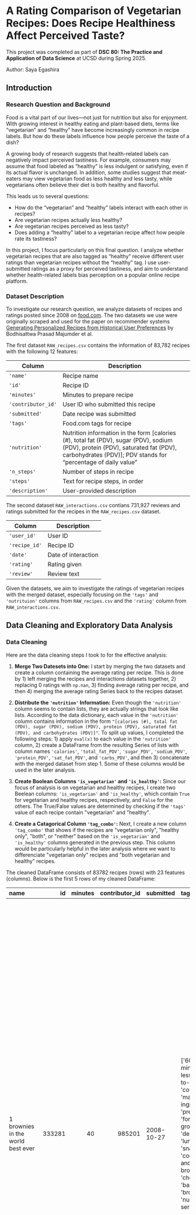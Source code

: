 # A Rating Comparison of Vegetarian Recipes: Does Recipe Healthiness Affect Perceived Taste?

This project was completed as part of **DSC 80: The Practice and Application of Data Science** at UCSD during Spring 2025.

Author: Saya Egashira

## Introduction

### Research Question and Background

Food is a vital part of our lives—not just for nutrition but also for enjoyment. With growing interest in healthy eating and plant-based diets, terms like “vegetarian” and “healthy” have become increasingly common in recipe labels. But how do these labels influence how people perceive the taste of a dish?

A growing body of research suggests that health-related labels can negatively impact perceived tastiness. For example, consumers may assume that food labeled as “healthy” is less indulgent or satisfying, even if its actual flavor is unchanged. In addition, some studies suggest that meat-eaters may view vegetarian food as less healthy and less tasty, while vegetarians often believe their diet is both healthy and flavorful.

This leads us to several questions:

- How do the “vegetarian” and “healthy” labels interact with each other in recipes?
- Are vegetarian recipes actually less healthy?
- Are vegetarian recipes perceived as less tasty?
- Does adding a “healthy” label to a vegetarian recipe affect how people rate its tastiness?

In this project, I focus particularly on this final question. I analyze whether vegetarian recipes that are also tagged as “healthy” receive different user ratings than vegetarian recipes without the “healthy” tag. I use user-submitted ratings as a proxy for perceived tastiness, and aim to understand whether health-related labels bias perception on a popular online recipe platform.

### Dataset Description

To investigate our research question, we analyze datasets of recipes and ratings posted since 2008 on [food.com](https://www.food.com/). The two datasets we use were originally scraped and used for the paper on recommender systems [Generating Personalized Recipes from Historical User Preferences](https://cseweb.ucsd.edu/~jmcauley/pdfs/emnlp19c.pdf) by Bodhisattwa Prasad Majumder et al.

The first dataset `RAW_recipes.csv` contains the information of 83,782 recipes with the following 12 features:

| Column | Description |
| ------ | ----------- |
| `'name'` | Recipe name|
|`'id'`|Recipe ID|
|`'minutes'`|Minutes to prepare recipe|
|`'contributor_id'`|User ID who submitted this recipe|
|`'submitted'`|Date recipe was submitted|
|`'tags'`|Food.com tags for recipe|
|`'nutrition'`|Nutrition information in the form [calories (#), total fat (PDV), sugar (PDV), sodium (PDV), protein (PDV), saturated fat (PDV), carbohydrates (PDV)]; PDV stands for “percentage of daily value”|
|`'n_steps'`|Number of steps in recipe|
|`'steps'`|Text for recipe steps, in order|
|`'description'`|User-provided description|

The second dataset `RAW_interactions.csv` contians 731,927 reviews and ratings submitted for the recipes in the `RAW_recipes.csv` dataset.

| Column | Description |
| ------ | ----------- |
| `'user_id'` | User ID|
|`'recipe_id'`|Recipe ID|
|`'date'`|Date of interaction|
|`'rating'`|Rating given|
|`'review'`|Review text|

Given the datasets, we aim to investigate the ratings of vegetarian recipes with the merged dataset, especially focusing on the `'tags'` and `'nutrituion'` columns from `RAW_recipes.csv` and the `'rating'` column from `RAW_interactions.csv`.


## Data Cleaning and Exploratory Data Analysis

### Data Cleaning

Here are the data cleaning steps I took to for the effective analysis:

1. **Merge Two Datesets into One:** I start by merging the two datasets and create a column containing the average rating per recipe. This is done by 1) left merging the recipes and interactions datasets together, 2) replacing 0 ratings with `np.nan`, 3) finding average rating per recipe, and then 4) merging the average rating Series back to the recipes dataset.

2. **Distribute the `'nutrition'` Information:** Even though the `'nutrition'` column seems to contain lists, they are actually strings that look like lists. According to the data dictionary, each value in the `'nutrition'` column contains information in the form `"[calories (#), total fat (PDV), sugar (PDV), sodium (PDV), protein (PDV), saturated fat (PDV), and carbohydrates (PDV)]"`. To split up values, I completed the following steps: 1) apply `eval(x)` to each value in the `'nutrition'` column, 2) create a DataFrame from the resulting Series of lists with column names `'calories'`, `'total_fat_PDV'`, `'sugar_PDV'`, `'sodium_PDV'`, `'protein_PDV'`, `'sat_fat_PDV'`, and `'carbs_PDV'`, and then 3) concatenate with the merged dataset from step 1. Some of these columns would be used in the later analysis.

3. **Create Boolean Columns `'is_vegetarian'` and `'is_healthy'`:** Since our focus of analysis is on vegetarian and healthy recipes, I create two Beelean columns: `'is_vegetarian'` and `'is_healthy'`, which contain `True` for vegetarian and healthy recipes, respectively, and `False` for the others. The True/False values are determined by checking if the `'tags'` value of each recipe contain "vegetarian" and "healthy".

4. **Create a Catagorical Column `'tag_combo'`:** Next, I create a new column `'tag_combo'` that shows if the recipes are "vegetarian only", "healthy only", "both", or "neither" based on the `'is_vegetarian'` and `'is_healthy'` columns generated in the previous step. This column would be particularly helpful in the later analysis where we want to differenciate "vegetarian only" recipes and "both vegetarian and healthy" recipes.

<!-- 5. **Drop Unnecessary Columns (Optional):** Finally, in order to avoid carrying the huge entire dataset throughout the analysis, I may drop columns that are irrelevant for this analysis: `'name'`, `'id'`, `'contributor_id'`, `'submitted'`, `'tags'`, `'nutrition'`, `'description'`, `'steps'`, and `'ingredients'`. These are either the identification variables or descriptive strings, neither of which would be useful for our analysis. All the information useful and contained in the descriptive text columns have already been extracted into the new columns by step 4. -->


The cleaned DataFrame consists of 83782 recipes (rows) with 23 features (columns). Below is the first 5 rows of my cleaned DataFrame:

| name                                 |     id |   minutes |   contributor_id | submitted   | tags                                                                                                                                                                                                                                                                                               | nutrition                                     |   n_steps | steps                                                                                                                                                                                                                                                                                                                                                                                                                                                                                                                                                                                                                                                                                                                                                                                                                                                                                                                                                                                                                                                                                                                                                                                                                                                                                                                                                                               | description                                                                                                                                                                                                                                                                                                                                                                       | ingredients                                                                                                                                                                                                                             |   n_ingredients |   rating |   calories |   total_fat_PDV |   sugar_PDV |   sodium_PDV |   protein_PDV |   sat_fat_PDV |   carbs_PDV | is_vegetarian   | is_healthy   | tag_combo   |
|:-------------------------------------|-------:|----------:|-----------------:|:------------|:---------------------------------------------------------------------------------------------------------------------------------------------------------------------------------------------------------------------------------------------------------------------------------------------------|:----------------------------------------------|----------:|:------------------------------------------------------------------------------------------------------------------------------------------------------------------------------------------------------------------------------------------------------------------------------------------------------------------------------------------------------------------------------------------------------------------------------------------------------------------------------------------------------------------------------------------------------------------------------------------------------------------------------------------------------------------------------------------------------------------------------------------------------------------------------------------------------------------------------------------------------------------------------------------------------------------------------------------------------------------------------------------------------------------------------------------------------------------------------------------------------------------------------------------------------------------------------------------------------------------------------------------------------------------------------------------------------------------------------------------------------------------------------------|:----------------------------------------------------------------------------------------------------------------------------------------------------------------------------------------------------------------------------------------------------------------------------------------------------------------------------------------------------------------------------------|:----------------------------------------------------------------------------------------------------------------------------------------------------------------------------------------------------------------------------------------|----------------:|---------:|-----------:|----------------:|------------:|-------------:|--------------:|--------------:|------------:|:----------------|:-------------|:------------|
| 1 brownies in the world    best ever | 333281 |        40 |           985201 | 2008-10-27  | ['60-minutes-or-less', 'time-to-make', 'course', 'main-ingredient', 'preparation', 'for-large-groups', 'desserts', 'lunch', 'snacks', 'cookies-and-brownies', 'chocolate', 'bar-cookies', 'brownies', 'number-of-servings']                                                                        | [138.4, 10.0, 50.0, 3.0, 3.0, 19.0, 6.0]      |        10 | ['heat the oven to 350f and arrange the rack in the middle', 'line an 8-by-8-inch glass baking dish with aluminum foil', 'combine chocolate and butter in a medium saucepan and cook over medium-low heat , stirring frequently , until evenly melted', 'remove from heat and let cool to room temperature', 'combine eggs , sugar , cocoa powder , vanilla extract , espresso , and salt in a large bowl and briefly stir until just evenly incorporated', 'add cooled chocolate and mix until uniform in color', 'add flour and stir until just incorporated', 'transfer batter to the prepared baking dish', 'bake until a tester inserted in the center of the brownies comes out clean , about 25 to 30 minutes', 'remove from the oven and cool completely before cutting']                                                                                                                                                                                                                                                                                                                                                                                                                                                                                                                                                                                                   | these are the most; chocolatey, moist, rich, dense, fudgy, delicious brownies that you'll ever make.....sereiously! there's no doubt that these will be your fav brownies ever for you can add things to them or make them plain.....either way they're pure heaven!                                                                                                              | ['bittersweet chocolate', 'unsalted butter', 'eggs', 'granulated sugar', 'unsweetened cocoa powder', 'vanilla extract', 'brewed espresso', 'kosher salt', 'all-purpose flour']                                                          |               9 |        4 |      138.4 |              10 |          50 |            3 |             3 |            19 |           6 | False           | False        | neither     |
| 1 in canada chocolate chip cookies   | 453467 |        45 |          1848091 | 2011-04-11  | ['60-minutes-or-less', 'time-to-make', 'cuisine', 'preparation', 'north-american', 'for-large-groups', 'canadian', 'british-columbian', 'number-of-servings']                                                                                                                                      | [595.1, 46.0, 211.0, 22.0, 13.0, 51.0, 26.0]  |        12 | ['pre-heat oven the 350 degrees f', 'in a mixing bowl , sift together the flours and baking powder', 'set aside', 'in another mixing bowl , blend together the sugars , margarine , and salt until light and fluffy', 'add the eggs , water , and vanilla to the margarine / sugar mixture and mix together until well combined', 'add in the flour mixture to the wet ingredients and blend until combined', 'scrape down the sides of the bowl and add the chocolate chips', 'mix until combined', 'scrape down the sides to the bowl again', 'using an ice cream scoop , scoop evenly rounded balls of dough and place of cookie sheet about 1 - 2 inches apart to allow for spreading during baking', 'bake for 10 - 15 minutes or until golden brown on the outside and soft & chewy in the center', 'serve hot and enjoy !']                                                                                                                                                                                                                                                                                                                                                                                                                                                                                                                                                  | this is the recipe that we use at my school cafeteria for chocolate chip cookies. they must be the best chocolate chip cookies i have ever had! if you don't have margarine or don't like it, then just use butter (softened) instead.                                                                                                                                            | ['white sugar', 'brown sugar', 'salt', 'margarine', 'eggs', 'vanilla', 'water', 'all-purpose flour', 'whole wheat flour', 'baking soda', 'chocolate chips']                                                                             |              11 |        5 |      595.1 |              46 |         211 |           22 |            13 |            51 |          26 | False           | False        | neither     |
| 412 broccoli casserole               | 306168 |        40 |            50969 | 2008-05-30  | ['60-minutes-or-less', 'time-to-make', 'course', 'main-ingredient', 'preparation', 'side-dishes', 'vegetables', 'easy', 'beginner-cook', 'broccoli']                                                                                                                                               | [194.8, 20.0, 6.0, 32.0, 22.0, 36.0, 3.0]     |         6 | ['preheat oven to 350 degrees', 'spray a 2 quart baking dish with cooking spray , set aside', 'in a large bowl mix together broccoli , soup , one cup of cheese , garlic powder , pepper , salt , milk , 1 cup of french onions , and soy sauce', 'pour into baking dish , sprinkle remaining cheese over top', 'bake for 25 minutes or until cheese is lightly browned', 'sprinkle with rest of french fried onions and bake until onions are browned and cheese is bubbly , about 10 more minutes']                                                                                                                                                                                                                                                                                                                                                                                                                                                                                                                                                                                                                                                                                                                                                                                                                                                                               | since there are already 411 recipes for broccoli casserole posted to "zaar" ,i decided to call this one  #412 broccoli casserole.i don't think there are any like this one in the database. i based this one on the famous "green bean casserole" from campbell's soup. but i think mine is better since i don't like cream of mushroom soup.submitted to "zaar" on may 28th,2008 | ['frozen broccoli cuts', 'cream of chicken soup', 'sharp cheddar cheese', 'garlic powder', 'ground black pepper', 'salt', 'milk', 'soy sauce', 'french-fried onions']                                                                   |               9 |        5 |      194.8 |              20 |           6 |           32 |            22 |            36 |           3 | False           | False        | neither     |
| millionaire pound cake               | 286009 |       120 |           461724 | 2008-02-12  | ['time-to-make', 'course', 'cuisine', 'preparation', 'occasion', 'north-american', 'desserts', 'american', 'southern-united-states', 'dinner-party', 'holiday-event', 'cakes', 'dietary', 'christmas', 'thanksgiving', 'low-sodium', 'low-in-something', 'taste-mood', 'sweet', '4-hours-or-less'] | [878.3, 63.0, 326.0, 13.0, 20.0, 123.0, 39.0] |         7 | ['freheat the oven to 300 degrees', 'grease a 10-inch tube pan with butter , dust the bottom and sides with flour , and set aside', 'in a large mixing bowl , cream the butter and sugar with an electric mixer and add the eggs one at a time , beating after each addition', 'alternately add the flour and milk , stirring till the batter is smooth', 'add the two extracts and stir till well blended', 'scrape the batter into the prepared pan and bake till a cake tester or knife blade inserted in the center comes out clean , about 1 1 / 2 hours', 'cool the cake in the pan on a rack for 5 minutes , then turn it out on the rack to cool completely']                                                                                                                                                                                                                                                                                                                                                                                                                                                                                                                                                                                                                                                                                                               | why a millionaire pound cake?  because it's super rich!  this scrumptious cake is the pride of an elderly belle from jackson, mississippi.  the recipe comes from "the glory of southern cooking" by james villas.                                                                                                                                                                | ['butter', 'sugar', 'eggs', 'all-purpose flour', 'whole milk', 'pure vanilla extract', 'almond extract']                                                                                                                                |               7 |        5 |      878.3 |              63 |         326 |           13 |            20 |           123 |          39 | False           | False        | neither     |
| 2000 meatloaf                        | 475785 |        90 |          2202916 | 2012-03-06  | ['time-to-make', 'course', 'main-ingredient', 'preparation', 'main-dish', 'potatoes', 'vegetables', '4-hours-or-less', 'meatloaf', 'simply-potatoes2']                                                                                                                                             | [267.0, 30.0, 12.0, 12.0, 29.0, 48.0, 2.0]    |        17 | ['pan fry bacon , and set aside on a paper towel to absorb excess grease', 'mince yellow onion , red bell pepper , and add to your mixing bowl', 'chop garlic and set aside', 'put 1tbsp olive oil into a saut pan , along with chopped garlic , teaspoons white pepper and a pinch of kosher salt', 'bring to a medium heat to sweat your garlic', 'preheat oven to 350f', 'coarsely chop your baby spinach add to your heated pan , stir frequently for approximately 5 min to wilt', 'add your spinach to the mixing bowl', 'chop your now cooled bacon , and add it to the mixing bowl', 'add your meatloaf mix to the bowl , with one egg and mix till thoroughly combined', 'add your goat cheese , one egg , 1 / 8 tsp white pepper and 1 / 8 tsp of kosher salt and mix till thoroughly combined', 'transfer to a 9x5 meatloaf pan , and cook for 60 min or until the internal temperature is at least 160f', 'let stand for 5min', 'melt 1tbsp unsalted butter into a frying pan , and cook up to three eggs at a time', 'crack each egg into a separate dish , in order to prevent egg shells from reaching the pan , then add salt and pepper to taste', 'wait until the egg whites are firm looking , but slightly runny on top before flipping your eggs', 'after flipping , wait 10~20 seconds before removing each egg and placing it over your slices of meatloaf'] | ready, set, cook! special edition contest entry: a mediterranean flavor inspired meatloaf dish. featuring: simply potatoes - shredded hash browns, egg, bacon, spinach, red bell pepper, and goat cheese.                                                                                                                                                                         | ['meatloaf mixture', 'unsmoked bacon', 'goat cheese', 'unsalted butter', 'eggs', 'baby spinach', 'yellow onion', 'red bell pepper', 'simply potatoes shredded hash browns', 'fresh garlic', 'kosher salt', 'white pepper', 'olive oil'] |              13 |        5 |      267   |              30 |          12 |           12 |            29 |            48 |           2 | False           | False        | neither     |

### Univariate Analysis

<iframe
  src="assets/rating_dist.html"
  width="900"
  height="600"
  frameborder="0"
></iframe>


### Bivariate Analysis

### Interesting Aggregates


## Assessment of Missingness

### NMAR Analysis

### Missingness Dependency


## Hypothesis Testing


## Framing a Prediction Problem


## Baseline Model


## Final Model


## Fairness Analysis
